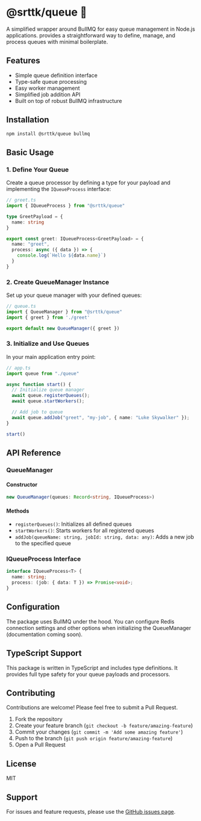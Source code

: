 # @srttk/queue 🎢

A simplified wrapper around BullMQ for easy queue management in Node.js applications. provides a straightforward way to define, manage, and process queues with minimal boilerplate.

## Features

- Simple queue definition interface
- Type-safe queue processing
- Easy worker management
- Simplified job addition API
- Built on top of robust BullMQ infrastructure

## Installation

```bash
npm install @srttk/queue bullmq
```

## Basic Usage

### 1. Define Your Queue

Create a queue processor by defining a type for your payload and implementing the `IQueueProcess` interface:

```typescript
// greet.ts
import { IQueueProcess } from "@srttk/queue"

type GreetPayload = {
  name: string
}

export const greet: IQueueProcess<GreetPayload> = {
  name: "greet",
  process: async ({ data }) => {
    console.log(`Hello ${data.name}`)
  }
}
```

### 2. Create QueueManager Instance

Set up your queue manager with your defined queues:

```typescript
// queue.ts
import { QueueManager } from "@srttk/queue"
import { greet } from './greet'

export default new QueueManager({ greet })
```

### 3. Initialize and Use Queues

In your main application entry point:

```typescript
// app.ts
import queue from "./queue"

async function start() {
  // Initialize queue manager
  await queue.registerQueues();
  await queue.startWorkers();

  // Add job to queue
  await queue.addJob("greet", "my-job", { name: "Luke Skywalker" });
}

start()
```

## API Reference

### QueueManager

#### Constructor

```typescript
new QueueManager(queues: Record<string, IQueueProcess>)
```

#### Methods

- `registerQueues()`: Initializes all defined queues
- `startWorkers()`: Starts workers for all registered queues
- `addJob(queueName: string, jobId: string, data: any)`: Adds a new job to the specified queue

### IQueueProcess Interface

```typescript
interface IQueueProcess<T> {
  name: string;
  process: (job: { data: T }) => Promise<void>;
}
```

## Configuration

The package uses BullMQ under the hood. You can configure Redis connection settings and other options when initializing the QueueManager (documentation coming soon).

## TypeScript Support

This package is written in TypeScript and includes type definitions. It provides full type safety for your queue payloads and processors.

## Contributing

Contributions are welcome! Please feel free to submit a Pull Request.

1. Fork the repository
2. Create your feature branch (`git checkout -b feature/amazing-feature`)
3. Commit your changes (`git commit -m 'Add some amazing feature'`)
4. Push to the branch (`git push origin feature/amazing-feature`)
5. Open a Pull Request

## License

MIT

## Support

For issues and feature requests, please use the [GitHub issues page](https://github.com/srttk/queue/issues).